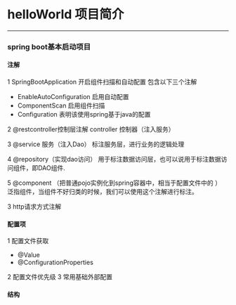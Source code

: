 # helloWorld 项目简介

-------
### spring boot基本启动项目
####  注解
1 SpringBootApplication 开启组件扫描和自动配置 包含以下三个注解
- EnableAutoConfiguration 启用自动配置
- ComponentScan 启用组件扫描
- Configuration 表明该使用spring基于java的配置

2 @restcontroller控制层注解
  controller 控制器（注入服务）

3 @service 服务（注入Dao）
标注服务层，进行业务的逻辑处理

4 @repository（实现dao访问）
用于标注数据访问层，也可以说用于标注数据访问组件，即DAO组件.

5 @component （把普通pojo实例化到spring容器中，相当于配置文件中的 <bean id="" class=""/>）
泛指组件，当组件不好归类的时候，我们可以使用这个注解进行标注。    

3 http请求方式注解
#### 配置项
1 配置文件获取
- @Value
- @ConfigurationProperties

2 配置文件优先级
3 常用基础外部配置
####  结构

